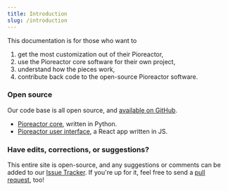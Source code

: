 ```yaml
---
title: Introduction
slug: /introduction
---
```


This documentation is for those who want to

1. get the most customization out of their Pioreactor,
2. use the Pioreactor core software for their own project,
2. understand how the pieces work,
3. contribute back code to the open-source Pioreactor software.

### Open source

Our code base is all open source, and [available on GitHub](https://github.com/pioreactor/).

 - [Pioreactor core](https://github.com/Pioreactor/pioreactor), written in Python.
 - [Pioreactor user interface](https://github.com/Pioreactor/pioreactorui), a React app written in JS.


### Have edits, corrections, or suggestions?

This entire site is open-source, and any suggestions or comments can be added to our [Issue Tracker](https://github.com/Pioreactor/docs.pioreactor/issues). If you're up for it, feel free to send a [pull request](https://docs.github.com/en/pull-requests/collaborating-with-pull-requests/getting-started/about-collaborative-development-models), too!
